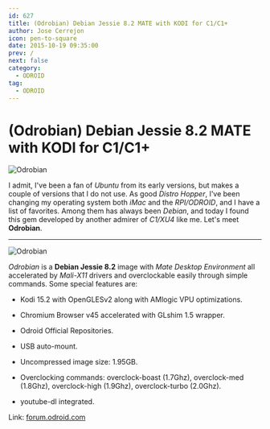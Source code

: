 ```yaml
---
id: 627
title: (Odrobian) Debian Jessie 8.2 MATE with KODI for C1/C1+
author: Jose Cerrejon
icon: pen-to-square
date: 2015-10-19 09:35:00
prev: /
next: false
category:
  - ODROID
tag:
  - ODROID
---
```


# (Odrobian) Debian Jessie 8.2 MATE with KODI for C1/C1+

![Odrobian](/images/2015/10/odrobian_02.png)

I admit, I've been a fan of *Ubuntu* from its early versions, but makes a couple of versions that I do not use. As good *Distro Hopper*, I've been changing my operating system both *iMac* and the *RPI/ODROID*, and I have a list of favorites. Among them has always been *Debian*, and today I found this gem developed by another admirer of *C1/XU4* like me. Let's meet **Odrobian**.

- - -
![Odrobian](/images/2015/10/odrobian_01.png)

*Odrobian* is a **Debian Jessie 8.2** image with *Mate Desktop Environment* all accelerated by *Mali-X11* drivers and overclockable easily through simple commands. Some special features are:

* Kodi 15.2 with OpenGLESv2 along with AMlogic VPU optimizations.

* Chromium Browser v45 accelerated with GLshim 1.5 wrapper.

* Odroid Official Repositories.

* USB auto-mount.

* Uncompressed image size: 1.95GB.

* Overclocking commands: overclock-boast (1.7Ghz), overclock-med (1.8Ghz), overclock-high (1.9Ghz), overclock-turbo (2.0Ghz).

* youtube-dl integrated.

Link: [forum.odroid.com](http://forum.odroid.com/viewtopic.php?f=114&t=16520)